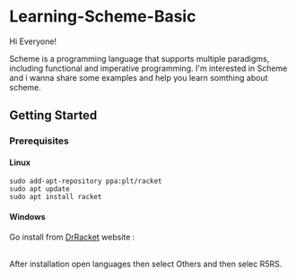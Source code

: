 # Learning-Scheme-Basic

Hi Everyone!

Scheme is a programming language that supports multiple paradigms, including functional and imperative programming.
I'm interested in Scheme and i wanna share some examples and help you learn somthing about scheme.
## Getting Started

### Prerequisites
#### Linux
```
sudo add-apt-repository ppa:plt/racket
sudo apt update
sudo apt install racket
```
#### Windows
Go install from [DrRacket](https://racket-lang.org/) website : <br />

<br />
After installation open languages then select Others and then selec R5RS.

